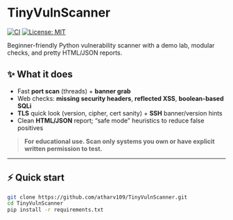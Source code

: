 # TinyVulnScanner

[![CI](https://github.com/atharv109/TinyVulnScanner/actions/workflows/ci.yml/badge.svg)](https://github.com/atharv109/TinyVulnScanner/actions/workflows/ci.yml)
[![License: MIT](https://img.shields.io/badge/License-MIT-blue.svg)](LICENSE)

Beginner-friendly Python vulnerability scanner with a demo lab, modular checks, and pretty HTML/JSON reports.

## ✨ What it does
- Fast **port scan** (threads) + **banner grab**
- Web checks: **missing security headers**, **reflected XSS**, **boolean-based SQLi**
- **TLS** quick look (version, cipher, cert sanity) + **SSH** banner/version hints
- Clean **HTML/JSON** report; “safe mode” heuristics to reduce false positives

> **For educational use. Scan only systems you own or have explicit written permission to test.**

---

## ⚡ Quick start

```bash
git clone https://github.com/atharv109/TinyVulnScanner.git
cd TinyVulnScanner
pip install -r requirements.txt
